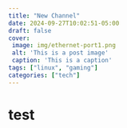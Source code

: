 ```yaml
---
title: "New Channel"
date: 2024-09-27T10:02:51-05:00
draft: false
cover:
 image: img/ethernet-port1.png
 alt: 'This is a post image'
 caption: 'This is a caption'
tags: ["linux", "gaming"]
categories: ["tech"]
---
```

# test
